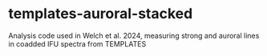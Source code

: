 # templates-auroral-stacked
Analysis code used in Welch et al. 2024, measuring strong and auroral lines in coadded IFU spectra from TEMPLATES

